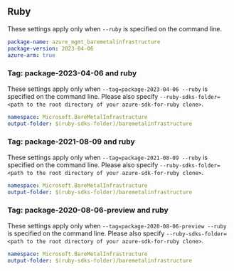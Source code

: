 ## Ruby

These settings apply only when `--ruby` is specified on the command line.

```yaml
package-name: azure_mgmt_baremetalinfrastructure
package-version: 2023-04-06
azure-arm: true
```

### Tag: package-2023-04-06 and ruby

These settings apply only when `--tag=package-2023-04-06 --ruby` is specified on the command line.
Please also specify `--ruby-sdks-folder=<path to the root directory of your azure-sdk-for-ruby clone>`.

```yaml $(tag) == 'package-2023-04-06' && $(ruby)
namespace: Microsoft.BareMetalInfrastructure
output-folder: $(ruby-sdks-folder)/baremetalinfrastructure
```

### Tag: package-2021-08-09 and ruby

These settings apply only when `--tag=package-2021-08-09 --ruby` is specified on the command line.
Please also specify `--ruby-sdks-folder=<path to the root directory of your azure-sdk-for-ruby clone>`.

```yaml $(tag) == 'package-2021-08-09' && $(ruby)
namespace: Microsoft.BareMetalInfrastructure
output-folder: $(ruby-sdks-folder)/baremetalinfrastructure
```

### Tag: package-2020-08-06-preview and ruby

These settings apply only when `--tag=package-2020-08-06-preview --ruby` is specified on the command line.
Please also specify `--ruby-sdks-folder=<path to the root directory of your azure-sdk-for-ruby clone>`.

```yaml $(tag) == 'package-2020-08-06-preview' && $(ruby)
namespace: Microsoft.BareMetalInfrastructure
output-folder: $(ruby-sdks-folder)/baremetalinfrastructure
```